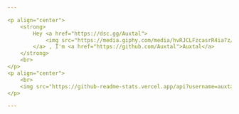 ```yaml
---

<p align="center">
	<strong>
		Hey <a href="https://dsc.gg/Auxtal">
			<img src="https://media.giphy.com/media/hvRJCLFzcasrR4ia7z/giphy.gif" width="25" height="25">
		</a> , I'm <a href="https://github.com/Auxtal">Auxtal</a>
	</strong>
	<br>
</p>
<p align="center">
	<br>
	<img src="https://github-readme-stats.vercel.app/api?username=auxtal&show_icons=true&theme=dark" alt="Auxtal's GitHub Statistics">
</p>

---
```

